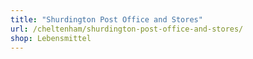 ```yaml
---
title: "Shurdington Post Office and Stores"
url: /cheltenham/shurdington-post-office-and-stores/
shop: Lebensmittel
---
```

